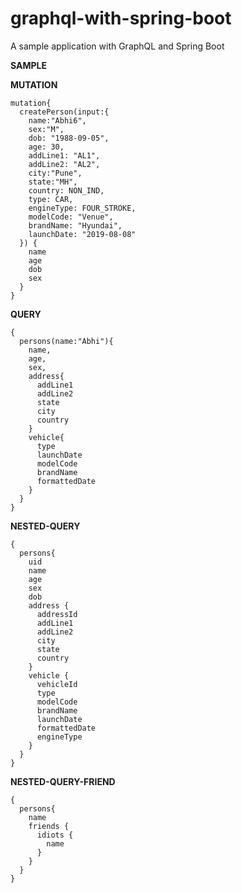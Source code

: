 # graphql-with-spring-boot
A sample application with GraphQL and Spring Boot

**SAMPLE**


**MUTATION**
```
mutation{
  createPerson(input:{
    name:"Abhi6",
    sex:"M",
    dob: "1988-09-05",
    age: 30,
    addLine1: "AL1",
    addLine2: "AL2",
    city:"Pune",
    state:"MH",
    country: NON_IND,
    type: CAR,
    engineType: FOUR_STROKE,
    modelCode: "Venue",
    brandName: "Hyundai",
    launchDate: "2019-08-08"
  }) {
    name
    age
    dob
    sex
  }
}
```
**QUERY**
```
{
  persons(name:"Abhi"){
    name,
    age,
    sex,
    address{
      addLine1
      addLine2
      state
      city
      country
    }
    vehicle{
      type
      launchDate
      modelCode
      brandName
      formattedDate
    }
  }
}

```

**NESTED-QUERY**
```
{
  persons{
    uid
    name
    age
    sex
    dob
    address {
      addressId
      addLine1
      addLine2
      city
      state
      country
    }
    vehicle {
      vehicleId
      type
      modelCode
      brandName
      launchDate
      formattedDate
      engineType
    }
  }
}
```

**NESTED-QUERY-FRIEND**
```
{
  persons{
    name
    friends {
      idiots {
        name
      }
    }
  }
}
```